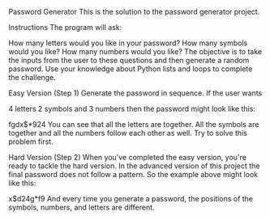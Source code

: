Password Generator
This is the solution to the password generator project.

Instructions
The program will ask:

How many letters would you like in your password?
How many symbols would you like?
How many numbers would you like?
The objective is to take the inputs from the user to these questions and then generate a random password. Use your knowledge about Python lists and loops to complete the challenge.

Easy Version (Step 1)
Generate the password in sequence. If the user wants

4 letters
2 symbols and
3 numbers
then the password might look like this:

fgdx$*924
You can see that all the letters are together. All the symbols are together and all the numbers follow each other as well. Try to solve this problem first.

Hard Version (Step 2)
When you've completed the easy version, you're ready to tackle the hard version. In the advanced version of this project the final password does not follow a pattern. So the example above might look like this:

x$d24g*f9
And every time you generate a password, the positions of the symbols, numbers, and letters are different.
